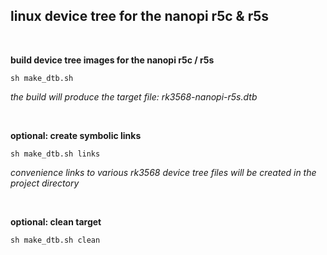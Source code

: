 ## linux device tree for the nanopi r5c & r5s

<br/>

**build device tree images for the nanopi r5c / r5s**
```
sh make_dtb.sh
```

<i>the build will produce the target file: rk3568-nanopi-r5s.dtb</i>

<br/>

**optional: create symbolic links**
```
sh make_dtb.sh links
```

<i>convenience links to various rk3568 device tree files will be created in the project directory</i>

<br/>

**optional: clean target**
```
sh make_dtb.sh clean
```

